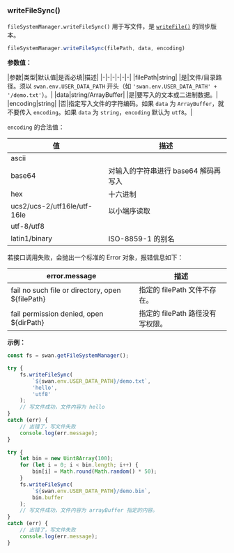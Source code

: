 ### writeFileSync()

`fileSystemManager.writeFileSync()` 用于写文件，是 [`writeFile()`](#writeFile) 的同步版本。

```js
fileSystemManager.writeFileSync(filePath, data, encoding)
```

**参数值：**

|参数|类型|默认值|是否必填|描述|
|-|-|-|-|-|-|
|filePath|string| |是|文件/目录路径。须以 `swan.env.USER_DATA_PATH` 开头（如 `'swan.env.USER_DATA_PATH' + '/demo.txt'`）。|
|data|string/ArrayBuffer| |是|要写入的文本或二进制数据。|
|encoding|string| |否|指定写入文件的字符编码。如果 `data` 为 `ArrayBuffer`，就不要传入 `encoding`。如果 `data` 为 `string`，`encoding` 默认为 `utf8`。|

`encoding` 的合法值：

|值|描述|
|-|-|
|ascii| |
|base64|对输入的字符串进行 base64 解码再写入|
|hex|十六进制|
|ucs2/ucs-2/utf16le/utf-16le|以小端序读取|
|utf-8/utf8| |
|latin1/binary|ISO-8859-1 的别名|

若接口调用失败，会抛出一个标准的 Error 对象，报错信息如下：

|error.message|描述|
|-|-|
|fail no such file or directory, open ${filePath}|指定的 filePath 文件不存在。|
|fail permission denied, open ${dirPath}|指定的 filePath 路径没有写权限。|

**示例：**

```js
const fs = swan.getFileSystemManager();

try {
    fs.writeFileSync(
        `${swan.env.USER_DATA_PATH}/demo.txt`,
        'hello',
        'utf8'
    );
    // 写文件成功，文件内容为 hello
}
catch (err) {
    // 出错了，写文件失败
    console.log(err.message);
}

try {
    let bin = new Uint8Array(100);
    for (let i = 0; i < bin.length; i++) {
        bin[i] = Math.round(Math.random() * 50);
    }
    fs.writeFileSync(
        `${swan.env.USER_DATA_PATH}/demo.bin`,
        bin.buffer
    );
    // 写文件成功，文件内容为 arrayBuffer 指定的内容。
}
catch (err) {
    // 出错了，写文件失败
    console.log(err.message);
}
```
